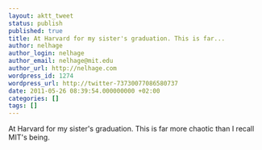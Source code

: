 ```yaml
---
layout: aktt_tweet
status: publish
published: true
title: At Harvard for my sister's graduation. This is far...
author: nelhage
author_login: nelhage
author_email: nelhage@mit.edu
author_url: http://nelhage.com
wordpress_id: 1274
wordpress_url: http://twitter-73730077086580737
date: 2011-05-26 08:39:54.000000000 +02:00
categories: []
tags: []
---
```

At Harvard for my sister's graduation. This is far more chaotic than I recall MIT's being.
